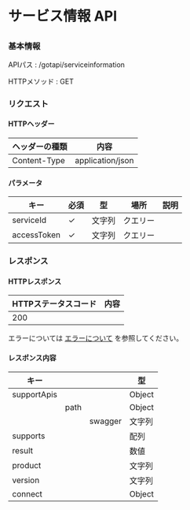 # サービス情報 API

## 



### 基本情報

APIパス
: /gotapi/serviceinformation

HTTPメソッド
: GET

### リクエスト

#### HTTPヘッダー

|ヘッダーの種類|内容|
|----------------|----------------|
|Content-Type|application/json|

#### パラメータ

|キー|必須|型|場所|説明|
|-----|-----|-----|-----|-----|
|serviceId|✓|文字列|クエリー|
|accessToken|✓|文字列|クエリー|

### レスポンス

#### HTTPレスポンス

|HTTPステータスコード|内容|
|-----|-----|
|200||

エラーについては [エラーについて](./error.md) を参照してください。

#### レスポンス内容

|キー|||型|
|----|----|----|----|
|supportApis|||Object|
||path||Object|
|||swagger|文字列|
|supports|||配列|
|result|||数値|
|product|||文字列|
|version|||文字列|
|connect|||Object|
